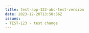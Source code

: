 ```yaml
---
title: test-app-123-abc-test-version
date: 2023-12-20T13:50:56Z
issues: 
- TEST-123 - test change
---
```

